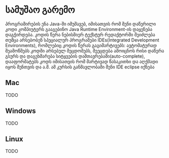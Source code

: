 # სამუშაო გარემო
პროგრამირების ენა Java-ში იმუშავებ, იმისათვის რომ შენი დაწერილი კოდი კომპიუტერს გააგებინო Java Runtime Environment-ის დაყენება დაგჭირდება. კოდის წერა ნებისმიერ ტექსტურ რედაქტორში შეიძლება თუმცა არსებობენ სპეციალურ პროგრამები IDEs(Integrated Development Environments), რომლებიც კოდის წერას გაგიმარტივებს: ავტომატურად შეამოწმებს კოდში არსებულ შეცდომებს, შეეცდება ამოიცნოს რისი დაწერა გსურს და დაგეხმარება სიტყვების დამთავრებაში(auto-complete), დააფორმატებს კოდს იმისათვის რომ მარტივად წასაკითხი და აღქმადი იყოს შენთვის და ა.შ. ამ კურსის განმავლობაში შენი IDE eclipse იქნება

## Mac

TODO

## Windows

TODO

## Linux

TODO
